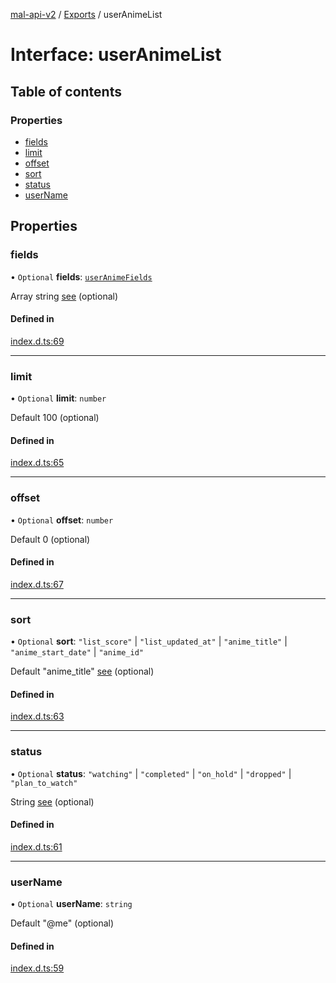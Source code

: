 [mal-api-v2](../../README.md) / [Exports](../modules.md) / userAnimeList

# Interface: userAnimeList

## Table of contents

### Properties

-   [fields](userAnimeList.md#fields)
-   [limit](userAnimeList.md#limit)
-   [offset](userAnimeList.md#offset)
-   [sort](userAnimeList.md#sort)
-   [status](userAnimeList.md#status)
-   [userName](userAnimeList.md#username)

## Properties

### fields

• `Optional` **fields**: [`userAnimeFields`](../modules.md#useranimefields)

Array string [see](../modules.md#useranimefields) (optional)

#### Defined in

[index.d.ts:69](https://github.com/droidxrx/mal-api-v2/blob/8b67e4b/lib/index.d.ts#L69)

---

### limit

• `Optional` **limit**: `number`

Default 100 (optional)

#### Defined in

[index.d.ts:65](https://github.com/droidxrx/mal-api-v2/blob/8b67e4b/lib/index.d.ts#L65)

---

### offset

• `Optional` **offset**: `number`

Default 0 (optional)

#### Defined in

[index.d.ts:67](https://github.com/droidxrx/mal-api-v2/blob/8b67e4b/lib/index.d.ts#L67)

---

### sort

• `Optional` **sort**: `"list_score"` \| `"list_updated_at"` \| `"anime_title"` \| `"anime_start_date"` \| `"anime_id"`

Default "anime_title" [see](userAnimeList.md#sort) (optional)

#### Defined in

[index.d.ts:63](https://github.com/droidxrx/mal-api-v2/blob/8b67e4b/lib/index.d.ts#L63)

---

### status

• `Optional` **status**: `"watching"` \| `"completed"` \| `"on_hold"` \| `"dropped"` \| `"plan_to_watch"`

String [see](userAnimeList.md#status) (optional)

#### Defined in

[index.d.ts:61](https://github.com/droidxrx/mal-api-v2/blob/8b67e4b/lib/index.d.ts#L61)

---

### userName

• `Optional` **userName**: `string`

Default "@me" (optional)

#### Defined in

[index.d.ts:59](https://github.com/droidxrx/mal-api-v2/blob/8b67e4b/lib/index.d.ts#L59)
